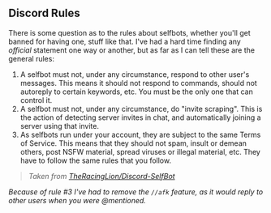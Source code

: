 ## Discord Rules
There is some question as to the rules about selfbots, whether you'll get banned for having one, stuff like that. I've had a hard time finding any _official_ statement one way or another, but as far as I can tell these are the general rules:

1.  A selfbot must not, under any circumstance, respond to other user's messages. This means it should not respond to commands, should not autoreply to certain keywords, etc. You must be the only one that can control it.
2. A selfbot must not, under any circumstance, do "invite scraping". This is the action of detecting server invites in chat, and automatically joining a server using that invite.
3. As selfbots run under your account, they are subject to the same Terms of Service. This means that they should not spam, insult or demean others, post NSFW material, spread viruses or illegal material, etc. They have to follow the same rules that you follow.

> *Taken from [TheRacingLion/Discord-SelfBot](https://github.com/TheRacingLion/Discord-SelfBot)*

*Because of rule \#3 I've had to remove the `//afk` feature, as it would reply to other users when you were @mentioned.*